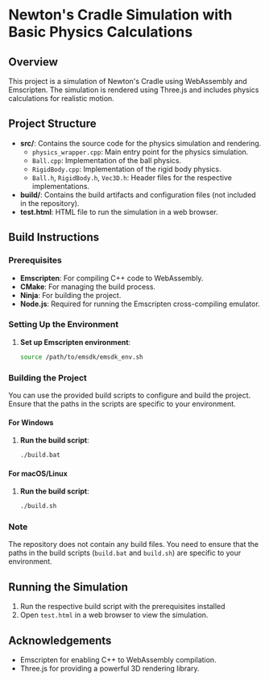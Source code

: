 # Newton's Cradle Simulation with Basic Physics Calculations

## Overview

This project is a simulation of Newton's Cradle using WebAssembly and Emscripten. The simulation is rendered using Three.js and includes physics calculations for realistic motion.

## Project Structure

- **src/**: Contains the source code for the physics simulation and rendering.
  - `physics_wrapper.cpp`: Main entry point for the physics simulation.
  - `Ball.cpp`: Implementation of the ball physics.
  - `RigidBody.cpp`: Implementation of the rigid body physics.
  - `Ball.h`, `RigidBody.h`, `Vec3D.h`: Header files for the respective implementations.
- **build/**: Contains the build artifacts and configuration files (not included in the repository).
- **test.html**: HTML file to run the simulation in a web browser.

## Build Instructions

### Prerequisites

- **Emscripten**: For compiling C++ code to WebAssembly.
- **CMake**: For managing the build process.
- **Ninja**: For building the project.
- **Node.js**: Required for running the Emscripten cross-compiling emulator.

### Setting Up the Environment

1. **Set up Emscripten environment**:
   ```sh
   source /path/to/emsdk/emsdk_env.sh
   ```

### Building the Project

You can use the provided build scripts to configure and build the project. Ensure that the paths in the scripts are specific to your environment.

#### For Windows

1. **Run the build script**:
   ```sh
   ./build.bat
   ```

#### For macOS/Linux

1. **Run the build script**:
   ```sh
   ./build.sh
   ```

### Note

The repository does not contain any build files. You need to ensure that the paths in the build scripts (`build.bat` and `build.sh`) are specific to your environment.

## Running the Simulation

1. Run the  respective build script with the prerequisites installed
2. Open `test.html` in a web browser to view the simulation.




## Acknowledgements

- Emscripten for enabling C++ to WebAssembly compilation.
- Three.js for providing a powerful 3D rendering library.
